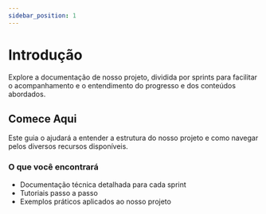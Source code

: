 ```yaml
---
sidebar_position: 1
---
```


# Introdução

Explore a documentação de nosso projeto, dividida por sprints para facilitar o acompanhamento e o entendimento do progresso e dos conteúdos abordados.

## Comece Aqui

Este guia o ajudará a entender a estrutura do nosso projeto e como navegar pelos diversos recursos disponíveis.

### O que você encontrará

- Documentação técnica detalhada para cada sprint
- Tutoriais passo a passo
- Exemplos práticos aplicados ao nosso projeto